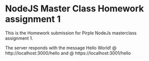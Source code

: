 # NodeJS Master Class Homework assignment 1

This is the Homework submission for Pirple NodeJs masterclass assignment 1.

The server responds with the message Hello World! @ http://localhost:3000/hello and @ https://localhost:3001/hello 
